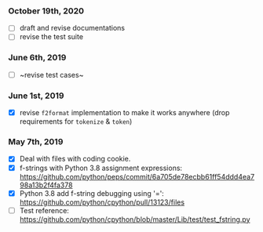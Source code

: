 ### October 19th, 2020

- [ ] draft and revise documentations
- [ ] revise the test suite

### June 6th, 2019

- [ ] ~revise test cases~

### June 1st, 2019

- [x] revise `f2format` implementation to make it works anywhere (drop requirements for `tokenize` & `token`)

### May 7th, 2019

- [x] Deal with files with coding cookie.
- [x] f-strings with Python 3.8 assignment expressions: https://github.com/python/peps/commit/6a705de78ecbb61ff54ddd4ea798a13b2f4fa378
- [x] Python 3.8 add f-string debugging using '=': https://github.com/python/cpython/pull/13123/files
- [ ] Test reference: https://github.com/python/cpython/blob/master/Lib/test/test_fstring.py
